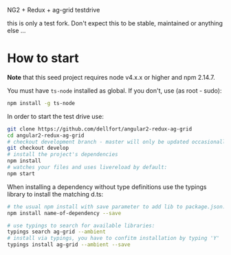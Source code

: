 
NG2 + Redux + ag-grid testdrive 

this is only a test fork. Don't expect this to be stable, maintained or anything else ...

# How to start

**Note** that this seed project requires node v4.x.x or higher and npm 2.14.7.

You must have `ts-node` installed as global. If you don't, use (as root - sudo):

```bash
npm install -g ts-node
```

In order to start the test drive use:


```bash
git clone https://github.com/dellfort/angular2-redux-ag-grid
cd angular2-redux-ag-grid
# checkout development branch - master will only be updated occasionally
git checkout develop
# install the project's dependencies
npm install
# watches your files and uses livereload by default:
npm start

```

When installing a dependency without type definitions use the typings library to install the matching d.ts:


```bash
# the usual npm install with save parameter to add lib to package.json:
npm install name-of-dependency --save

# use typings to search for available libraries:
typings search ag-grid --ambient
# install via typings, you have to confitm installation by typing 'Y'
typings install ag-grid --ambient --save

```

